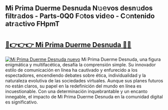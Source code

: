 ## Mi Prima Duerme Desnuda N𝚞𝚎vos desn𝚞dos filtr𝚊dos - Parts-0Q0 F𝚘tos vid𝚎o - C𝚘ntenido atr𝚊ctivo FHpmT

# <h2><a href="http://mbafo71.tromn.icu/?c=Mi+Prima+Duerme+Desnuda">🔗👉👉👉 Mi Prima Duerme Desnuda 🔗🔗</a></h2>

[![Mi Prima Duerme Desnuda nuevo](https://i.imgur.com/pEAQMta.gif)](http://mbafo71.tromn.icu/?c=Mi+Prima+Duerme+Desnuda)
Mi Prima Duerme Desnuda, una figura enigmática y multifacética, desafía la comprensión simple. Su innovador estilo de comunicación en línea ha cautivado y enfurecido a los espectadores, encendiendo debates sobre ética, individualidad y la naturaleza evolutiva de las sociedades virtuales. Aunque sus planes futuros no están claros, su papel en la redefinición del mundo en línea es incuestionable. Con una determinación inquebrantable y un encanto innegable, el impacto de Mi Prima Duerme Desnuda en la comunidad digital es significativo.
